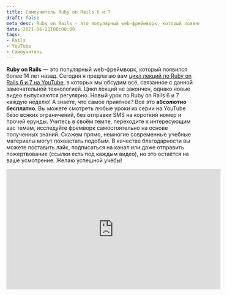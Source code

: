 ```yaml
---
title: Самоучитель Ruby on Rails 6 и 7
draft: false
meta_desc: Ruby on Rails - это популярный web-фреймворк, который появился более 14 лет назад. Здесь вы найдёте бесплатный самоучитель.
date: 2021-06-21T00:00:00
tags:
- Rails
- YouTube
- Самоучитель
---
```


<p><strong>Ruby on Rails</strong> &mdash; это популярный web-фреймворк, который появился более 14 лет назад. Сегодня я предлагаю вам <a href="https://www.youtube.com/watch?v=6_ek4hokiak&list=PLWlFXymvoaJ_IY53-NQKwLCkR-KkZ_44-" target="_blank">цикл лекций по Ruby on Rails 6 и 7 на YouTube</a>, в которых мы обсудим всё, связанное с данной замечательной технологией. Цикл лекций не закончен, однако новые видео выпускаются регулярно. Новый урок по Ruby on Rails 6 и 7 каждую неделю! А знаете, что самое приятное? Всё это <strong>абсолютно бесплатно</strong>. Вы можете смотреть любые уроки из серии на YouTube безо всяких ограничений, без отправки SMS на короткий номер и прочей ерунды. Учитесь в своём темпе, переходите к интересующим вас темам, исследуйте фремворк самостоятельно на основе полученных знаний. Скажем прямо, немногие современные учебные материалы могут похвастать подобым. В качестве благодарности вы можете поставить лайк, подписаться на канал или даже отправить пожертвование (ссылки есть под каждым видео), но это остаётся на ваше усмотрение. Желаю успешной учёбы!</p>

<iframe width="560" height="315" src="https://www.youtube.com/embed/6_ek4hokiak" title="YouTube video player" frameborder="0" allow="accelerometer; autoplay; clipboard-write; encrypted-media; gyroscope; picture-in-picture" allowfullscreen></iframe>